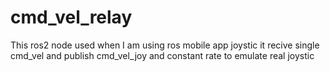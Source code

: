 # cmd_vel_relay

This ros2 node used when I am using ros mobile app joystic 
it recive single cmd_vel and publish cmd_vel_joy and constant rate to emulate real joystic


